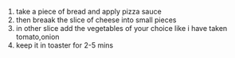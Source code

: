 1. take a piece of bread and apply pizza sauce
2. then breaak the slice of cheese into small pieces 
3. in other slice add the vegetables of your choice like i have taken tomato,onion
4. keep it in toaster for 2-5 mins
